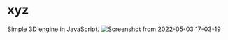# xyz
Simple 3D engine in JavaScript.
![Screenshot from 2022-05-03 17-03-19](https://user-images.githubusercontent.com/18373405/166566170-aa18b452-17f5-49f6-9222-2f1459cd15ed.png)

